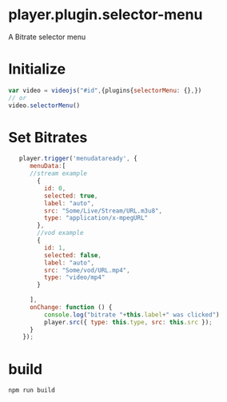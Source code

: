 # player.plugin.selector-menu
A Bitrate selector menu

# Initialize 

```Javascript
var video = videojs("#id",{plugins{selectorMenu: {},})
// or
video.selectorMenu()
```

# Set Bitrates

```Javascript
   player.trigger('menudataready', {
      menuData:[
      //stream example
        {
          id: 0,
          selected: true,
          label: "auto",
          src: "Some/Live/Stream/URL.m3u8",
          type: "application/x-mpegURL"
        },
        //vod example
        {
          id: 1,
          selected: false,
          label: "auto",
          src: "Some/vod/URL.mp4",
          type: "video/mp4"
        }
        
      ],
      onChange: function () {
          console.log("bitrate "+this.label+" was clicked")
          player.src({ type: this.type, src: this.src });
      }
    });
```

# build 
```npm run build```
